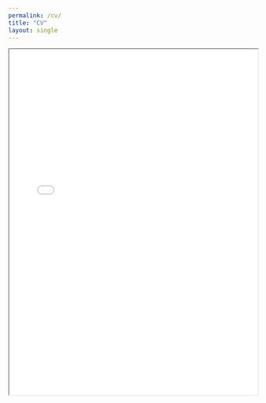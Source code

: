 ```yaml
---
permalink: /cv/
title: "CV"
layout: single
---
```

<div style="width: 100%; height:700">
<iframe src="/CV_Lu_May2025.pdf" width="100%" height="700">
This browser does not support PDFs. Please download the PDF to view it: <a href="/CV_Lu_May2025.pdf">Download PDF</a>
</iframe>
</div>
